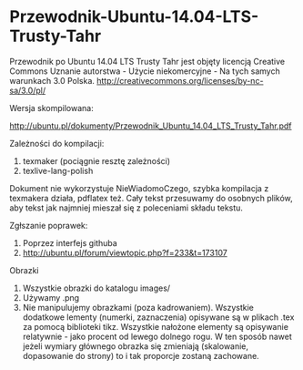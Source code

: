 Przewodnik-Ubuntu-14.04-LTS-Trusty-Tahr
=======================================

Przewodnik po Ubuntu 14.04 LTS Trusty Tahr jest objęty licencją Creative Commons Uznanie autorstwa - Użycie niekomercyjne - Na tych samych warunkach 3.0 Polska.
http://creativecommons.org/licenses/by-nc-sa/3.0/pl/

Wersja skompilowana:

http://ubuntu.pl/dokumenty/Przewodnik_Ubuntu_14.04_LTS_Trusty_Tahr.pdf

Zależności do kompilacji:

1. texmaker (pociągnie resztę zależności)
2. texlive-lang-polish

Dokument nie wykorzystuje NieWiadomoCzego, szybka kompilacja z texmakera działa, pdflatex też.
Cały tekst przesuwamy do osobnych plików, aby tekst jak najmniej mieszał się z poleceniami składu tekstu.

Zgłszanie poprawek:

1. Poprzez interfejs githuba
2. http://ubuntu.pl/forum/viewtopic.php?f=233&t=173107

Obrazki
1. Wszystkie obrazki do katalogu images/
2. Używamy .png
3. Nie manipulujemy obrazkami (poza kadrowaniem). Wszystkie dodatkowe lementy (numerki, zaznaczenia) opisywane są w plikach .tex za pomocą biblioteki tikz. Wszystkie nałożone elementy są opisywanie relatywnie - jako procent od lewego dolnego rogu. W ten sposób nawet jeżeli wymiary głównego obrazka się zmieniają (skalowanie, dopasowanie do strony) to i tak proporcje zostaną zachowane.


